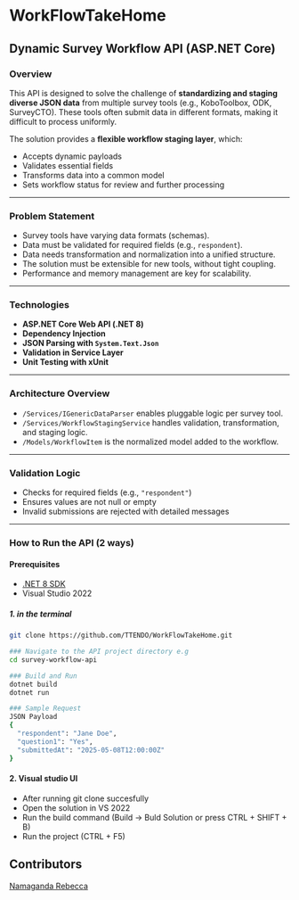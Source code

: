 # WorkFlowTakeHome

## Dynamic Survey Workflow API (ASP.NET Core)

### Overview

This API is designed to solve the challenge of **standardizing and staging diverse JSON data** from multiple survey tools (e.g., KoboToolbox, ODK, SurveyCTO). These tools often submit data in different formats, making it difficult to process uniformly.

The solution provides a **flexible workflow staging layer**, which:
- Accepts dynamic payloads
- Validates essential fields
- Transforms data into a common model
- Sets workflow status for review and further processing

---

### Problem Statement

- Survey tools have varying data formats (schemas).
- Data must be validated for required fields (e.g., `respondent`).
- Data needs transformation and normalization into a unified structure.
- The solution must be extensible for new tools, without tight coupling.
- Performance and memory management are key for scalability.

---

### Technologies

- **ASP.NET Core Web API (.NET 8)**
- **Dependency Injection**
- **JSON Parsing with `System.Text.Json`**
- **Validation in Service Layer**
- **Unit Testing with xUnit**

---

### Architecture Overview

- `/Services/IGenericDataParser` enables pluggable logic per survey tool.
- `/Services/WorkflowStagingService` handles validation, transformation, and staging logic.
- `/Models/WorkflowItem` is the normalized model added to the workflow.

---

### Validation Logic

- Checks for required fields (e.g., `"respondent"`)
- Ensures values are not null or empty
- Invalid submissions are rejected with detailed messages

---

### How to Run the API (2 ways)

#### Prerequisites
- [.NET 8 SDK](https://dotnet.microsoft.com/en-us/download/dotnet/8.0)
- Visual Studio 2022

##### 1. in the terminal

```bash
git clone https://github.com/TTENDO/WorkFlowTakeHome.git

### Navigate to the API project directory e.g
cd survey-workflow-api

### Build and Run
dotnet build
dotnet run

### Sample Request
JSON Payload
{
  "respondent": "Jane Doe",
  "question1": "Yes",
  "submittedAt": "2025-05-08T12:00:00Z"
}

```

#### 2. Visual studio UI
- After running git clone succesfully
- Open the solution in VS 2022
- Run the build command (Build -> Buld Solution or press CTRL + SHIFT + B)
- Run the project (CTRL + F5)


## Contributors
[Namaganda Rebecca](https://github.com/TTENDO)







